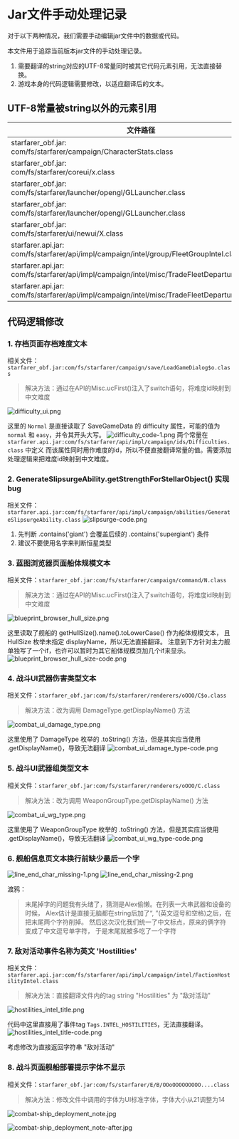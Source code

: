 # Jar文件手动处理记录
对于以下两种情况，我们需要手动编辑jar文件中的数据或代码。

本文件用于追踪当前版本jar文件的手动处理记录。

1. 需要翻译的string对应的UTF-8常量同时被其它代码元素引用，无法直接替换。
2. 游戏本身的代码逻辑需要修改，以适应翻译后的文本。

## UTF-8常量被string以外的元素引用
| 文件路径 | 原文 |
|---|---|
| starfarer_obf.jar:<br/>com/fs/starfarer/campaign/CharacterStats.class | `points` |
| starfarer_obf.jar:<br/>com/fs/starfarer/coreui/x.class | `max` |
| starfarer_obf.jar:<br/>com/fs/starfarer/launcher/opengl/GLLauncher.class | `fullscreen` |
| starfarer_obf.jar:<br/>com/fs/starfarer/launcher/opengl/GLLauncher.class | `sound` |
| starfarer_obf.jar:<br/>com/fs/starfarer/ui/newui/X.class | `next` |
| starfarer.api.jar:<br/>com/fs/starfarer/api/impl/campaign/intel/group/FleetGroupIntel.class | `fleets` |
| starfarer.api.jar:<br/>com/fs/starfarer/api/impl/campaign/intel/misc/TradeFleetDepartureIntel.class | `goods` |
| starfarer.api.jar:<br/>com/fs/starfarer/api/impl/campaign/intel/misc/TradeFleetDepartureIntel.class | `materiel` |

## 代码逻辑修改

### 1. 存档页面存档难度文本
相关文件：`starfarer_obf.jar:com/fs/starfarer/campaign/save/LoadGameDialog$o.class`

> 解决方法：通过在API的Misc.ucFirst()注入了switch语句，将难度id映射到中文难度

![difficulty_ui.png](difficulty_ui.png)

这里的 `Normal` 是直接读取了 SaveGameData 的 difficulty 属性，可能的值为 `normal` 和 `easy`，并令其开头大写。
![difficulty_code-1.png](difficulty_code-1.png)
两个常量在 `starfarer.api.jar:com/fs/starfarer/api/impl/campaign/ids/Difficulties.class` 中定义
而该属性同时用作难度的id，所以不便直接翻译常量的值。需要添加处理逻辑来把难度id映射到中文难度。

### 2. GenerateSlipsurgeAbility.getStrengthForStellarObject() 实现bug
相关文件：`starfarer.api.jar:com/fs/starfarer/api/impl/campaign/abilities/GenerateSlipsurgeAbility.class`
![slipsurge-code.png](slipsurge-code.png)
1. 先判断 .contains('giant') 会覆盖后续的 .contains('supergiant') 条件
2. 建议不要使用名字来判断恒星类型

### 3. 蓝图浏览器页面船体规模文本
相关文件：`starfarer_obf.jar:com/fs/starfarer/campaign/command/N.class`

> 解决方法：通过在API的Misc.ucFirst()注入了switch语句，将难度id映射到中文难度

![blueprint_browser_hull_size.png](blueprint_browser_hull_size.png)

这里读取了舰船的 getHullSize().name().toLowerCase() 作为船体规模文本，
且 HullSize 枚举未指定 displayName，所以无法直接翻译。
注意到下方针对主力舰单独写了一个if，也许可以暂时为其它船体规模页加几个if来显示。
![blueprint_browser_hull_size-code.png](blueprint_browser_hull_size-code.png)

### 4. 战斗UI武器伤害类型文本
相关文件：`starfarer_obf.jar:com/fs/starfarer/renderers/oOOO/C$o.class`

> 解决方法：改为调用 DamageType.getDisplayName() 方法

![combat_ui_damage_type.png](combat_ui_damage_type.png)

这里使用了 DamageType 枚举的 .toString() 方法，但是其实应当使用 .getDisplayName()，导致无法翻译
![combat_ui_damage_type-code.png](combat_ui_damage_type-code.png)

### 5. 战斗UI武器组类型文本
相关文件：`starfarer_obf.jar:com/fs/starfarer/renderers/oOOO/C.class`

> 解决方法：改为调用 WeaponGroupType.getDisplayName() 方法

![combat_ui_wg_type.png](combat_ui_wg_type.png)

这里使用了 WeaponGroupType 枚举的 .toString() 方法，但是其实应当使用 .getDisplayName()，导致无法翻译
![combat_ui_wg_type-code.png](combat_ui_wg_type-code.png)

### 6. 舰船信息页文本换行前缺少最后一个字
![line_end_char_missing-1.png](line_end_char_missing-1.png)
![line_end_char_missing-2.png](line_end_char_missing-2.png)

渡鸦：
> 末尾掉字的问题我有头绪了，猜测是Alex偷懒。在列表一大串武器和设备的时候，
> Alex估计是直接无脑都在string后加了“, ”(英文逗号和空格)之后，在把末尾两个字符削掉。
> 然后这次汉化我们统一了中文标点，原来的俩字符变成了中文逗号单字符，
> 于是末尾就被多吃了一个字符

### 7. 敌对活动事件名称为英文 'Hostilities'
相关文件：`starfarer.api.jar:com/fs/starfarer/api/impl/campaign/intel/FactionHostilityIntel.class`

> 解决方法：直接翻译文件内的tag string "Hostilities" 为 "敌对活动"

![hostilities_intel_title.png](hostilities_intel_title.png)

代码中这里直接用了事件tag `Tags.INTEL_HOSTILITIES`，无法直接翻译。
![hostilities_intel_title-code.png](hostilities_intel_title-code.png)

考虑修改为直接返回字符串 "敌对活动"

### 8. 战斗页面舰船部署提示字体不显示
相关文件：`starfarer_obf.jar:com/fs/starfarer/E/B/OOoOOOOOOOOO....class`

> 解决方法：修改文件中调用的字体为UI标准字体，字体大小从21调整为14

![combat-ship_deployment_note.jpg](combat-ship_deployment_note.jpg)

![combat-ship_deployment_note-after.jpg](combat-ship_deployment_note-after.jpg)